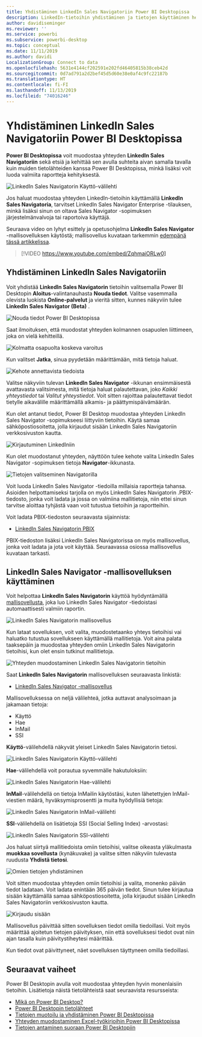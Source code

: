 ```yaml
---
title: Yhdistäminen LinkedIn Sales Navigatoriin Power BI Desktopissa
description: LinkedIn-tietoihin yhdistäminen ja tietojen käyttäminen helposti Power BI Desktopissa
author: davidiseminger
ms.reviewer: ''
ms.service: powerbi
ms.subservice: powerbi-desktop
ms.topic: conceptual
ms.date: 11/11/2019
ms.author: davidi
LocalizationGroup: Connect to data
ms.openlocfilehash: 5631e4144cf202591e202fd46405815b38ceb42d
ms.sourcegitcommit: 0d7ad791a2d2bef45d5d60e38e0af4c9fc22187b
ms.translationtype: HT
ms.contentlocale: fi-FI
ms.lasthandoff: 11/13/2019
ms.locfileid: "74016246"
---
```

# <a name="connect-to-linkedin-sales-navigator-in-power-bi-desktop"></a>Yhdistäminen LinkedIn Sales Navigatoriin Power BI Desktopissa

**Power BI Desktopissa** voit muodostaa yhteyden **LinkedIn Sales Navigatoriin** sekä etsiä ja kehittää sen avulla suhteita aivan samalla tavalla kuin muiden tietolähteiden kanssa Power BI Desktopissa, minkä lisäksi voit luoda valmiita raportteja kehityksestä.

![LinkedIn Sales Navigatorin Käyttö-välilehti](media/desktop-connect-linkedin-sales-navigator/linkedin-sales-navigator-01.png)


Jos haluat muodostaa yhteyden LinkedIn-tietoihin käyttämällä **LinkedIn Sales Navigatoria**, tarvitset LinkedIn Sales Navigator Enterprise -tilauksen, minkä lisäksi sinun on oltava Sales Navigator -sopimuksen järjestelmänvalvoja tai raportoiva käyttäjä.

Seuraava video on lyhyt esittely ja opetusohjelma **LinkedIn Sales Navigator** -mallisovelluksen käytöstä; mallisovellus kuvataan tarkemmin [edempänä tässä artikkelissa](#using-the-linkedin-sales-navigator-template-app). 

> [!VIDEO https://www.youtube.com/embed/ZqhmaiORLw0]

## <a name="connect-to-linkedin-sales-navigator"></a>Yhdistäminen LinkedIn Sales Navigatoriin

Voit yhdistää **LinkedIn Sales Navigatorin** tietoihin valitsemalla Power BI Desktopin **Aloitus**-valintanauhasta **Nouda tiedot**. Valitse vasemmalla olevista luokista **Online-palvelut** ja vieritä sitten, kunnes näkyviin tulee **LinkedIn Sales Navigator (Beta)** .

![Nouda tiedot Power BI Desktopissa](media/desktop-connect-linkedin-sales-navigator/linkedin-sales-navigator-02.png)

Saat ilmoituksen, että muodostat yhteyden kolmannen osapuolen liittimeen, joka on vielä kehitteillä. 

![Kolmatta osapuolta koskeva varoitus](media/desktop-connect-linkedin-sales-navigator/linkedin-sales-navigator-03.png)

Kun valitset **Jatka**, sinua pyydetään määrittämään, mitä tietoja haluat.

![Kehote annettavista tiedoista](media/desktop-connect-linkedin-sales-navigator/linkedin-sales-navigator-04.png)


Valitse näkyviin tulevan **LinkedIn Sales Navigator** -ikkunan ensimmäisestä avattavasta valitsimesta, mitä tietoja haluat palautettavan, joko *Kaikki yhteystiedot* tai *Valitut yhteystiedot*. Voit sitten rajoittaa palautettavat tiedot tietylle aikavälille määrittämällä alkamis- ja päättymispäivämäärän.

Kun olet antanut tiedot, Power BI Desktop muodostaa yhteyden LinkedIn Sales Navigator -sopimukseesi liittyviin tietoihin. Käytä samaa sähköpostiosoitetta, jolla kirjaudut sisään LinkedIn Sales Navigatoriin verkkosivuston kautta. 

![Kirjautuminen LinkedIniin](media/desktop-connect-linkedin-sales-navigator/linkedin-sales-navigator-05.png)

Kun olet muodostanut yhteyden, näyttöön tulee kehote valita LinkedIn Sales Navigator -sopimuksen tietoja **Navigator**-ikkunasta.

![Tietojen valitseminen Navigatorilla](media/desktop-connect-linkedin-sales-navigator/linkedin-sales-navigator-09.png)

Voit luoda LinkedIn Sales Navigator -tiedoilla millaisia raportteja tahansa. Asioiden helpottamiseksi tarjolla on myös LinkedIn Sales Navigatorin .PBIX-tiedosto, jonka voit ladata ja jossa on valmiina mallitietoja, niin ettei sinun tarvitse aloittaa tyhjästä vaan voit tutustua tietoihin ja raportteihin.

Voit ladata PBIX-tiedoston seuraavasta sijainnista:
* [LinkedIn Sales Navigatorin PBIX](service-template-apps-samples.md)

PBIX-tiedoston lisäksi LinkedIn Sales Navigatorissa on myös mallisovellus, jonka voit ladata ja jota voit käyttää. Seuraavassa osiossa mallisovellus kuvataan tarkasti.


## <a name="using-the-linkedin-sales-navigator-template-app"></a>LinkedIn Sales Navigator -mallisovelluksen käyttäminen

Voit helpottaa **LinkedIn Sales Navigatorin** käyttöä hyödyntämällä [mallisovellusta](service-template-apps-overview.md), joka luo LinkedIn Sales Navigator -tiedoistasi automaattisesti valmiin raportin.

![LinkedIn Sales Navigatorin mallisovellus](media/desktop-connect-linkedin-sales-navigator/linkedin-sales-navigator-10.png)

Kun lataat sovelluksen, voit valita, muodostetaanko yhteys tietoihisi vai haluatko tutustua sovellukseen käyttämällä mallitietoja. Voit aina palata taaksepäin ja muodostaa yhteyden omiin LinkedIn Sales Navigatorin tietoihisi, kun olet ensin tutkinut mallitietoja. 

![Yhteyden muodostaminen LinkedIn Sales Navigatorin tietoihin](media/desktop-connect-linkedin-sales-navigator/linkedin-sales-navigator-11.png)



Saat **LinkedIn Sales Navigatorin** mallisovelluksen seuraavasta linkistä:
* [LinkedIn Sales Navigator -mallisovellus](https://appsource.microsoft.com/product/power-bi/pbi-contentpacks.linkedin_navigator-preview?flightCodes=17ad4c68-fbc5-4925-a351-139fd384ec33)

Mallisovelluksessa on neljä välilehteä, jotka auttavat analysoimaan ja jakamaan tietoja:

* Käyttö
* Hae
* InMail
* SSI

**Käyttö**-välilehdellä näkyvät yleiset LinkedIn Sales Navigatorin tietosi.

![LinkedIn Sales Navigatorin Käyttö-välilehti](media/desktop-connect-linkedin-sales-navigator/linkedin-sales-navigator-12.png)

**Hae**-välilehdellä voit porautua syvemmälle hakutuloksiin:

![LinkedIn Sales Navigatorin Hae-välilehti](media/desktop-connect-linkedin-sales-navigator/linkedin-sales-navigator-13.png)

**InMail**-välilehdellä on tietoja InMailin käytöstäsi, kuten lähetettyjen InMail-viestien määrä, hyväksymisprosentti ja muita hyödyllisiä tietoja:

![LinkedIn Sales Navigatorin InMail-välilehti](media/desktop-connect-linkedin-sales-navigator/linkedin-sales-navigator-14.png)

**SSI**-välilehdellä on lisätietoja SSI (Social Selling Index) -arvostasi:

![LinkedIn Sales Navigatorin SSI-välilehti](media/desktop-connect-linkedin-sales-navigator/linkedin-sales-navigator-15.png)

Jos haluat siirtyä mallitiedoista omiin tietoihisi, valitse oikeasta yläkulmasta **muokkaa sovellusta** (kynäkuvake) ja valitse sitten näkyviin tulevasta ruudusta **Yhdistä tietosi**.

![Omien tietojen yhdistäminen](media/desktop-connect-linkedin-sales-navigator/linkedin-sales-navigator-16.png)

Voit sitten muodostaa yhteyden omiin tietoihisi ja valita, monenko päivän tiedot ladataan. Voit ladata enintään 365 päivän tiedot. Sinun tulee kirjautua sisään käyttämällä samaa sähköpostiosoitetta, jolla kirjaudut sisään LinkedIn Sales Navigatoriin verkkosivuston kautta. 

![Kirjaudu sisään](media/desktop-connect-linkedin-sales-navigator/linkedin-sales-navigator-17.png)

Mallisovellus päivittää sitten sovelluksen tiedot omilla tiedoillasi. Voit myös määrittää ajoitetun tietojen päivityksen, niin että sovelluksesi tiedot ovat niin ajan tasalla kuin päivitystiheytesi määrittää. 

Kun tiedot ovat päivittyneet, näet sovelluksen täyttyneen omilla tiedoillasi.

## <a name="next-steps"></a>Seuraavat vaiheet
Power BI Desktopin avulla voit muodostaa yhteyden hyvin monenlaisiin tietoihin. Lisätietoja näistä tietolähteistä saat seuraavista resursseista:

* [Mikä on Power BI Desktop?](desktop-what-is-desktop.md)
* [Power BI Desktopin tietolähteet](desktop-data-sources.md)
* [Tietojen muotoilu ja yhdistäminen Power BI Desktopissa](desktop-shape-and-combine-data.md)
* [Yhteyden muodostaminen Excel-työkirjoihin Power BI Desktopissa](desktop-connect-excel.md)   
* [Tietojen antaminen suoraan Power BI Desktopiin](desktop-enter-data-directly-into-desktop.md)   

